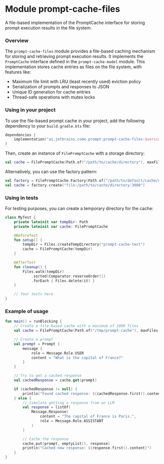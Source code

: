# Module prompt-cache-files

A file-based implementation of the PromptCache interface for storing prompt execution results in the file system.

### Overview

The `prompt-cache-files` module provides a file-based caching mechanism for storing and retrieving prompt execution results. It implements the `PromptCache` interface defined in the `prompt-cache-model` module. This implementation stores cache entries as files on the file system, with features like:

- Maximum file limit with LRU (least recently used) eviction policy
- Serialization of prompts and responses to JSON
- Unique ID generation for cache entries
- Thread-safe operations with mutex locks

### Using in your project

To use the file-based prompt cache in your project, add the following dependency to your `build.gradle.kts` file:

```kotlin
dependencies {
    implementation("ai.jetbrains.code.prompt:prompt-cache-files:$version")
}
```

Then, create an instance of `FilePromptCache` with a storage directory:

```kotlin
val cache = FilePromptCache(Path.of("/path/to/cache/directory"), maxFiles = 3000)
```

Alternatively, you can use the factory pattern:

```kotlin
val factory = FilePromptCache.Factory(Path.of("/path/to/default/cache/directory"))
val cache = factory.create("file:/path/to/cache/directory:3000")
```

### Using in tests

For testing purposes, you can create a temporary directory for the cache:

```kotlin
class MyTest {
    private lateinit var tempDir: Path
    private lateinit var cache: FilePromptCache

    @BeforeTest
    fun setup() {
        tempDir = Files.createTempDirectory("prompt-cache-test")
        cache = FilePromptCache(tempDir)
    }

    @AfterTest
    fun cleanup() {
        Files.walk(tempDir)
            .sorted(Comparator.reverseOrder())
            .forEach { Files.delete(it) }
    }

    // Your tests here
}
```

### Example of usage

```kotlin
fun main() = runBlocking {
    // Create a file-based cache with a maximum of 1000 files
    val cache = FilePromptCache(Path.of("/tmp/prompt-cache"), maxFiles = 1000)

    // Create a prompt
    val prompt = Prompt {
        message {
            role = Message.Role.USER
            content = "What is the capital of France?"
        }
    }

    // Try to get a cached response
    val cachedResponse = cache.get(prompt)

    if (cachedResponse != null) {
        println("Found cached response: ${cachedResponse.first().content}")
    } else {
        // Simulate getting a response from an LLM
        val response = listOf(
            Message.Response(
                content = "The capital of France is Paris.",
                role = Message.Role.ASSISTANT
            )
        )

        // Cache the response
        cache.put(prompt, emptyList(), response)
        println("Cached new response: ${response.first().content}")
    }
}
```
